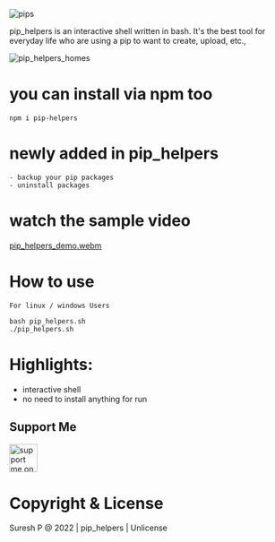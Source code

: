 
<div align="left">

![pips](https://user-images.githubusercontent.com/112636345/197135202-f83a3169-aae3-49ed-bbfe-1518a4db3d8a.png)




</div>

pip_helpers is an interactive shell written in bash. It's the best tool for everyday life who are using a pip to want to create, upload, etc.,

![pip_helpers_homes](https://user-images.githubusercontent.com/112636345/195588106-2d4c412a-b8ff-4265-8e3e-985a9673c975.jpg)

# you can install via npm too
    npm i pip-helpers

    
# newly added in pip_helpers
    - backup your pip packages
    - uninstall packages

# watch the sample video

[pip_helpers_demo.webm](https://user-images.githubusercontent.com/112636345/195406085-e5c72b07-ab30-4308-8396-b18a53b2e4c1.webm)


# How to use
    For linux / windows Users 
    
    bash pip_helpers.sh
    ./pip_helpers.sh

# Highlights:
- interactive shell
- no need to install anything for run


## Support Me

<a href='https://ko-fi.com/C0C7FULK9' target='_blank'><img height='50' style='border:0px;height:50px;' src='https://storage.ko-fi.com/cdn/brandasset/kofi_s_tag_white.png?' border='0' alt='support me on ko-fi.com' /></a>


# Copyright & License
Suresh P @ 2022 | pip_helpers | Unlicense
